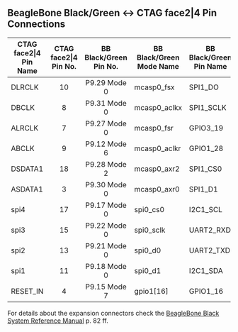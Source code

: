 ## BeagleBone Black/Green <-> CTAG face2|4 Pin Connections 

| CTAG face2&#124;4 Pin Name | CTAG face2&#124;4 Pin No. |BB Black/Green Pin No. | BB Black/Green Mode Name | BB Black/Green Pin Name |
| ---------------------- |:------------:|:------------:| --------------- | ------------ |
| DLRCLK                 | 10           | P9.29 Mode 0 | mcasp0_fsx      | SPI1_DO      |
| DBCLK                  | 8            | P9.31 Mode 0 | mcasp0_aclkx    | SPI1_SCLK    |
| ALRCLK                 | 7            | P9.27 Mode 0 | mcasp0_fsr      | GPIO3_19     |
| ABCLK                  | 9            | P9.12 Mode 6 | mcasp0_aclkr    | GPIO1_28     |
| DSDATA1                | 18           | P9.28 Mode 2 | mcasp0_axr2     | SPI1_CS0     |
| ASDATA1                | 3            | P9.30 Mode 0 | mcasp0_axr0     | SPI1_D1      |
| spi4                   | 17           | P9.17 Mode 0 | spi0_cs0        | I2C1_SCL     |
| spi3                   | 15           | P9.22 Mode 0 | spi0_sclk       | UART2_RXD    |
| spi2                   | 13           | P9.21 Mode 0 | spi0_d0         | UART2_TXD    |
| spi1                   | 11           | P9.18 Mode 0 | spi0_d1         | I2C1_SDA     |
| RESET_IN               | 4            | P9.15 Mode 7 | gpio1[16]       | GPIO1_16     |

For details about the expansion connectors check the [BeagleBone Black System Reference Manual](https://github.com/CircuitCo/BeagleBone-Black/blob/master/BBB_SRM.pdf) p. 82 ff.
